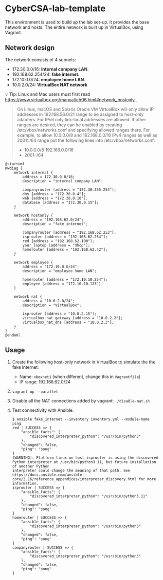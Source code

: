 # CyberCSA-lab-template

This environment is used to build up the lab set-up. It provides the base network and hosts. The entire network is built up in VirtualBox, using Vagrant.

## Network design

The network consists of 4 subnets:

-   172.30.0.0/16: **internal company LAN**.
-   192.168.62.254/24: **fake internet**.
-   172.10.0.0/24: **employee home LAN**.
-   10.0.2.0/24: **VirtualBox NAT network**.

:bulb: Tip: Linux and Mac users must first read https://www.virtualbox.org/manual/ch06.html#network_hostonly .

> On Linux, macOS and Solaris Oracle VM VirtualBox will only allow IP addresses in 192.168.56.0/21 range to be assigned to host-only adapters. For IPv6 only link-local addresses are allowed. If other ranges are desired, they can be enabled by creating /etc/vbox/networks.conf and specifying allowed ranges there. For example, to allow 10.0.0.0/8 and 192.168.0.0/16 IPv4 ranges as well as 2001::/64 range put the following lines into /etc/vbox/networks.conf:
>
> -   10.0.0.0/8 192.168.0.0/16
> -   2001::/64

```puml
@startuml
nwdiag {
    network internal {
        address = 172.30.0.0/16;
        description = "internal company LAN";

        companyrouter [address = "172.30.255.254"];
        dns [address = "172.30.0.4"];
        web [address = "172.30.0.10"];
        database [address = "172.30.0.15"];
    }

    network hostonly {
        address = "192.168.62.0/24";
        description = "fake internet";

        companyrouter [address = "192.168.62.253"];
        isprouter [address = "192.168.62.254"];
        red [address = "192.168.62.100"];
        your_laptop [address = "dhcp"];
        homerouter [address = "192.168.62.42"];
    }

    network employee {
        address = "172.10.0.0/24";
        description = "employee home LAN";

        homerouter [address = "172.10.10.254"];
        employee [address = "172.10.10.123"];
    }

    network nat {
        address = "10.0.2.0/24";
        description = "VirtualBox";

        isprouter [address = "10.0.2.15"];
        virtualbox_nat_gateway [address = "10.0.2.2"];
        virtualbox_nat_dns [address = "10.0.2.3"];
    }
}
@enduml
```

## Usage

1. Create the following host-only network in VirtualBox to simulate the the fake internet:

    -   Name: `vboxnet1` (when different, change this in `Vagrantfile`)
    -   IP range: 192.168.62.0/24

1. `vagrant up --parallel`

1. Disable all the NAT connections added by vagrant: `./disable-nat.sh`

1. Test connectivity with Ansible:

    ```console
    $ ansible fake_internet --inventory inventory.yml --module-name ping
    red | SUCCESS => {
        "ansible_facts": {
            "discovered_interpreter_python": "/usr/bin/python3"
        },
        "changed": false,
        "ping": "pong"
    }
    [WARNING]: Platform linux on host isprouter is using the discovered Python interpreter at /usr/bin/python3.11, but future installation of another Python
    interpreter could change the meaning of that path. See https://docs.ansible.com/ansible-core/2.16/reference_appendices/interpreter_discovery.html for more
    information.
    isprouter | SUCCESS => {
        "ansible_facts": {
            "discovered_interpreter_python": "/usr/bin/python3.11"
        },
        "changed": false,
        "ping": "pong"
    }
    homerouter | SUCCESS => {
        "ansible_facts": {
            "discovered_interpreter_python": "/usr/bin/python3"
        },
        "changed": false,
        "ping": "pong"
    }
    companyrouter | SUCCESS => {
        "ansible_facts": {
            "discovered_interpreter_python": "/usr/bin/python3"
        },
        "changed": false,
        "ping": "pong"
    }
    ```
